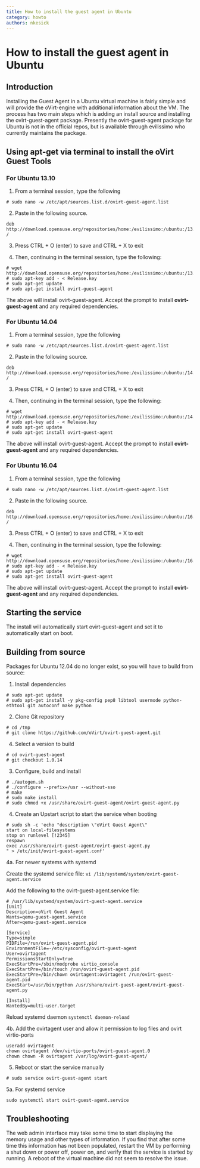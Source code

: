 ```yaml
---
title: How to install the guest agent in Ubuntu
category: howto
authors: nkesick
---
```


# How to install the guest agent in Ubuntu

## Introduction

Installing the Guest Agent in a Ubuntu virtual machine is fairly simple and will provide the oVirt-engine with additional information about the VM. The process has two main steps which is adding an install source and installing the ovirt-guest-agent package. Presently the ovirt-guest-agent package for Ubuntu is not in the official repos, but is available through evilissimo who currently maintains the package.

## Using apt-get via terminal to install the oVirt Guest Tools

### For Ubuntu 13.10

1. From a terminal session, type the following

<!-- -->

    # sudo nano -w /etc/apt/sources.list.d/ovirt-guest-agent.list

2. Paste in the following source.

<!-- -->

    deb http://download.opensuse.org/repositories/home:/evilissimo:/ubuntu:/13.10/xUbuntu_13.10/ /

3. Press CTRL + O (enter) to save and CTRL + X to exit

4. Then, continuing in the terminal session, type the following:

<!-- -->

    # wget http://download.opensuse.org/repositories/home:/evilissimo:/ubuntu:/13.10/xUbuntu_13.10/Release.key
    # sudo apt-key add - < Release.key  
    # sudo apt-get update
    # sudo apt-get install ovirt-guest-agent

The above will install ovirt-guest-agent. Accept the prompt to install **ovirt-guest-agent** and any required dependencies.

### For Ubuntu 14.04

1. From a terminal session, type the following

<!-- -->

    # sudo nano -w /etc/apt/sources.list.d/ovirt-guest-agent.list

2. Paste in the following source.

<!-- -->

    deb http://download.opensuse.org/repositories/home:/evilissimo:/ubuntu:/14.04/xUbuntu_14.04/ /

3. Press CTRL + O (enter) to save and CTRL + X to exit

4. Then, continuing in the terminal session, type the following:

<!-- -->

    # wget http://download.opensuse.org/repositories/home:/evilissimo:/ubuntu:/14.04/xUbuntu_14.04//Release.key
    # sudo apt-key add - < Release.key  
    # sudo apt-get update
    # sudo apt-get install ovirt-guest-agent

The above will install ovirt-guest-agent. Accept the prompt to install **ovirt-guest-agent** and any required dependencies.

### For Ubuntu 16.04

1. From a terminal session, type the following

<!-- -->

    # sudo nano -w /etc/apt/sources.list.d/ovirt-guest-agent.list

2. Paste in the following source.

<!-- -->

    deb http://download.opensuse.org/repositories/home:/evilissimo:/ubuntu:/16.04/xUbuntu_16.04/ /

3. Press CTRL + O (enter) to save and CTRL + X to exit

4. Then, continuing in the terminal session, type the following:

<!-- -->

    # wget http://download.opensuse.org/repositories/home:/evilissimo:/ubuntu:/16.04/xUbuntu_16.04//Release.key
    # sudo apt-key add - < Release.key  
    # sudo apt-get update
    # sudo apt-get install ovirt-guest-agent

The above will install ovirt-guest-agent. Accept the prompt to install **ovirt-guest-agent** and any required dependencies.

## Starting the service

The install will automatically start ovirt-guest-agent and set it to automatically start on boot.

## Building from source

Packages for Ubuntu 12.04 do no longer exist, so you will have to build from source:

1. Install dependencies

<!-- -->

    # sudo apt-get update
    # sudo apt-get install -y pkg-config pep8 libtool usermode python-ethtool git autoconf make python

2. Clone Git repository

<!-- -->

    # cd /tmp
    # git clone https://github.com/oVirt/ovirt-guest-agent.git

4. Select a version to build

<!-- -->

    # cd ovirt-guest-agent
    # git checkout 1.0.14

3. Configure, build and install

<!-- -->

    # ./autogen.sh
    # ./configure --prefix=/usr --without-sso
    # make
    # sudo make install
    # sudo chmod +x /usr/share/ovirt-guest-agent/ovirt-guest-agent.py

4. Create an Upstart script to start the service when booting

<!-- -->

    # sudo sh -c 'echo "description \"oVirt Guest Agent\"
    start on local-filesystems
    stop on runlevel [!2345]
    respawn
    exec /usr/share/ovirt-guest-agent/ovirt-guest-agent.py
    " > /etc/init/ovirt-guest-agent.conf'


4a. For newer systems with systemd

Create the systemd service file:
`vi /lib/systemd/system/ovirt-guest-agent.service`

Add the following to the ovirt-guest-agent.service file:

~~~
# /usr/lib/systemd/system/ovirt-guest-agent.service
[Unit]
Description=oVirt Guest Agent
Wants=qemu-guest-agent.service
After=qemu-guest-agent.service

[Service]
Type=simple
PIDFile=/run/ovirt-guest-agent.pid
EnvironmentFile=-/etc/sysconfig/ovirt-guest-agent
User=ovirtagent
PermissionsStartOnly=true
ExecStartPre=/sbin/modprobe virtio_console
ExecStartPre=/bin/touch /run/ovirt-guest-agent.pid
ExecStartPre=/bin/chown ovirtagent:ovirtagent /run/ovirt-guest-agent.pid
ExecStart=/usr/bin/python /usr/share/ovirt-guest-agent/ovirt-guest-agent.py

[Install]
WantedBy=multi-user.target

~~~

Reload systemd daemon
`systemctl daemon-reload`

4b. Add the ovirtagent user and allow it permission to log files and ovirt virtio-ports
~~~
useradd ovirtagent
chown ovirtagent /dev/virtio-ports/ovirt-guest-agent.0
chown chown -R ovirtagent /var/log/ovirt-guest-agent/
~~~

5. Reboot or start the service manually

<!-- -->

    # sudo service ovirt-guest-agent start

5a. For systemd service

`sudo systemctl start ovirt-guest-agent.service`

## Troubleshooting

The web admin interface may take some time to start displaying the memory usage and other types of information. If you find that after some time this information has not been populated, restart the VM by performing a shut down or power off, power on, and verify that the service is started by running. A reboot of the virtual machine did not seem to resolve the issue.

